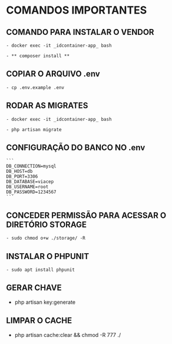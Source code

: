 # COMANDOS IMPORTANTES

## COMANDO PARA INSTALAR O VENDOR

    - docker exec -it _idcontainer-app_ bash

    - ** composer install **

## COPIAR O ARQUIVO .env

    - cp .env.example .env

## RODAR AS MIGRATES

    - docker exec -it _idcontainer-app_ bash

    - php artisan migrate

## CONFIGURAÇÃO DO BANCO NO .env
    
    ```
    DB_CONNECTION=mysql
    DB_HOST=db
    DB_PORT=3306
    DB_DATABASE=viacep
    DB_USERNAME=root
    DB_PASSWORD=1234567
    ```

## CONCEDER PERMISSÃO PARA ACESSAR O DIRETÓRIO STORAGE

    - sudo chmod o+w ./storage/ -R

## INSTALAR O PHPUNIT

    - sudo apt install phpunit 

## GERAR CHAVE

- php artisan key:generate

## LIMPAR O CACHE

- php artisan cache:clear && chmod -R 777 ./
